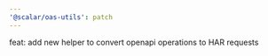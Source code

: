 ```yaml
---
'@scalar/oas-utils': patch
---
```


feat: add new helper to convert openapi operations to HAR requests
